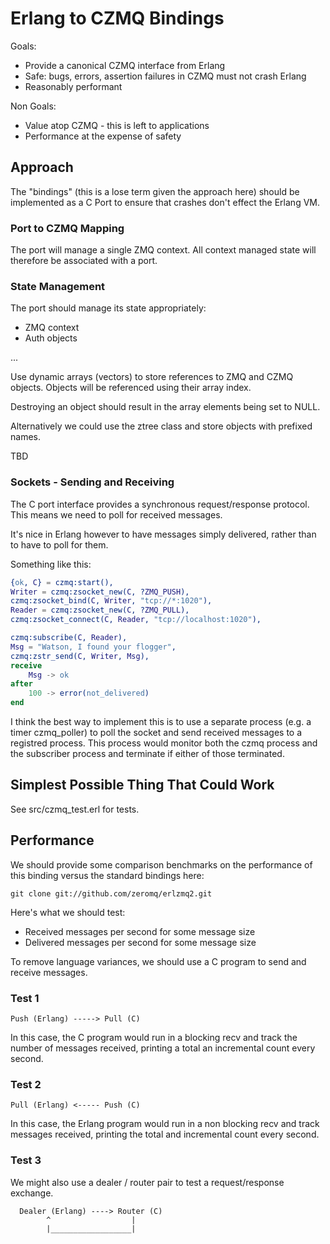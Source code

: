 # Erlang to CZMQ Bindings

Goals:

- Provide a canonical CZMQ interface from Erlang
- Safe: bugs, errors, assertion failures in CZMQ must not crash Erlang
- Reasonably performant

Non Goals:

- Value atop CZMQ - this is left to applications
- Performance at the expense of safety

## Approach

The "bindings" (this is a lose term given the approach here) should be
implemented as a C Port to ensure that crashes don't effect the Erlang VM.

### Port to CZMQ Mapping

The port will manage a single ZMQ context. All context managed state will
therefore be associated with a port.

### State Management

The port should manage its state appropriately:

- ZMQ context
- Auth objects

...

Use dynamic arrays (vectors) to store references to ZMQ and CZMQ
objects. Objects will be referenced using their array index.

Destroying an object should result in the array elements being set to NULL.

Alternatively we could use the ztree class and store objects with prefixed
names.

TBD

### Sockets - Sending and Receiving

The C port interface provides a synchronous request/response protocol. This
means we need to poll for received messages.

It's nice in Erlang however to have messages simply delivered, rather than to
have to poll for them.

Something like this:

``` erlang
{ok, C} = czmq:start(),
Writer = czmq:zsocket_new(C, ?ZMQ_PUSH),
czmq:zsocket_bind(C, Writer, "tcp://*:1020"),
Reader = czmq:zsocket_new(C, ?ZMQ_PULL),
czmq:zsocket_connect(C, Reader, "tcp://localhost:1020"),

czmq:subscribe(C, Reader),
Msg = "Watson, I found your flogger",
czmq:zstr_send(C, Writer, Msg),
receive
    Msg -> ok
after
    100 -> error(not_delivered)
end
```

I think the best way to implement this is to use a separate process (e.g. a
timer czmq_poller) to poll the socket and send received messages to a registred
process. This process would monitor both the czmq process and the subscriber
process and terminate if either of those terminated.

## Simplest Possible Thing That Could Work

See src/czmq_test.erl for tests.

## Performance

We should provide some comparison benchmarks on the performance of this binding
versus the standard bindings here:

    git clone git://github.com/zeromq/erlzmq2.git

Here's what we should test:

- Received messages per second for some message size
- Delivered messages per second for some message size

To remove language variances, we should use a C program to send and receive
messages.

### Test 1

    Push (Erlang) -----> Pull (C)

In this case, the C program would run in a blocking recv and track the number
of messages received, printing a total an incremental count every second.

### Test 2

    Pull (Erlang) <----- Push (C)

In this case, the Erlang program would run in a non blocking recv and track
messages received, printing the total and incremental count every second.

### Test 3

We might also use a dealer / router pair to test a request/response exchange.

      Dealer (Erlang) ----> Router (C)
	        ^                  |
            |__________________|
